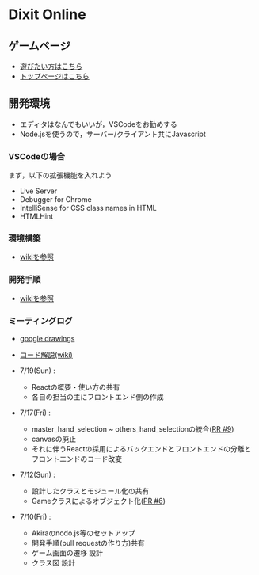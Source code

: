# Dixit Online

## ゲームページ
- [遊びたい方はこちら](https://2d-rpg.github.io/dixitOnline)
- [トップページはこちら](https://2d-rpg.github.io)

## 開発環境
- エディタはなんでもいいが，VSCodeをお勧めする
- Node.jsを使うので，サーバー/クライアント共にJavascript

### VSCodeの場合

まず，以下の拡張機能を入れよう
- Live Server
- Debugger for Chrome
- IntelliSense for CSS class names in HTML
- HTMLHint

### 環境構築

- [wikiを参照](https://github.com/2d-rpg/dixitOnline/wiki)

### 開発手順

- [wikiを参照](https://github.com/2d-rpg/dixitOnline/wiki/%E9%96%8B%E7%99%BA%E6%89%8B%E9%A0%86)

### ミーティングログ

- [google drawings](https://docs.google.com/drawings/d/1RziwR98sGqgaBaB3Q2iUu9hP-BSzAivgzpFYMBZ3xn8/edit)
- [コード解説(wiki)](https://github.com/2d-rpg/dixitOnline/wiki/%E3%82%B3%E3%83%BC%E3%83%89%E8%A7%A3%E8%AA%AC)

- 7/19(Sun) :
    - Reactの概要・使い方の共有
    - 各自の担当の主にフロントエンド側の作成

- 7/17(Fri) :
    - master_hand_selection ~ others_hand_selectionの統合([RR #9](/pull/9))
    - canvasの廃止
    - それに伴うReactの採用によるバックエンドとフロントエンドの分離とフロントエンドのコード改変

- 7/12(Sun) :
    - 設計したクラスとモジュール化の共有
    - Gameクラスによるオブジェクト化([PR #6](/pull/6))

- 7/10(Fri) :
    - Akiraのnodo.js等のセットアップ
    - 開発手順(pull requestの作り方)共有
    - ゲーム画面の遷移 設計
    - クラス図 設計
